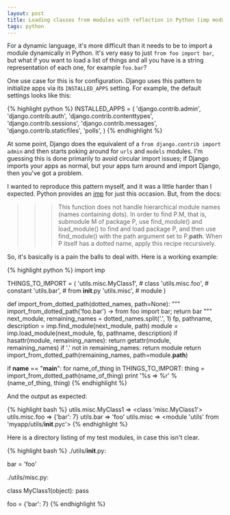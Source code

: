 ```yaml
---
layout: post
title: Loading classes from modules with reflection in Python (imp module)
tags: python
---
```


For a dynamic language, it's more difficult than it needs to be to import a module dynamically in Python. It's very easy to just `from foo import bar`, but what if you want to load a list of things and all you have is a string representation of each one, for example `foo.bar`?

One use case for this is for configuration. Django uses this pattern to initialize apps via its `INSTALLED_APPS` setting. For example, the default settings looks like this:

{% highlight python %}
INSTALLED_APPS = (
    'django.contrib.admin',
    'django.contrib.auth',
    'django.contrib.contenttypes',
    'django.contrib.sessions',
    'django.contrib.messages',
    'django.contrib.staticfiles',
    'polls',
)
{% endhighlight %}

At some point, Django does the equivalent of a `from django.contrib import admin` and then starts poking around for `urls` and `models` modules. I'm guessing this is done primarily to avoid circular import issues; if Django imports your apps as normal, but your apps turn around and import Django, then you've got a problem.

I wanted to reproduce this pattern myself, and it was a little harder than I expected. Python provides an [imp](https://docs.python.org/2/library/imp.html) for just this occasion. But, from the docs:

>>> This function does not handle hierarchical module names (names containing dots). In order to find P.M, that is, submodule M of package P, use find_module() and load_module() to find and load package P, and then use find_module() with the path argument set to P.__path__. When P itself has a dotted name, apply this recipe recursively.

So, it's basically is a pain the balls to deal with. Here is a working example:

{% highlight python %}
import imp


THINGS_TO_IMPORT = (
    'utils.misc.MyClass1',   # class
    'utils.misc.foo',  # constant
    'utils.bar',  # from __init__.py
    'utils.misc',  # module
)


def import_from_dotted_path(dotted_names, path=None):
    """ import_from_dotted_path('foo.bar') -> from foo import bar; return bar """
    next_module, remaining_names = dotted_names.split('.', 1)
    fp, pathname, description = imp.find_module(next_module, path)
    module = imp.load_module(next_module, fp, pathname, description)
    if hasattr(module, remaining_names):
        return getattr(module, remaining_names)
    if '.' not in remaining_names:
        return module
    return import_from_dotted_path(remaining_names, path=module.__path__)


if __name__ == "__main__":
    for name_of_thing in THINGS_TO_IMPORT:
        thing = import_from_dotted_path(name_of_thing)
        print '%s => %r' % (name_of_thing, thing)
{% endhighlight %}

And the output as expected:

{% highlight bash %}
utils.misc.MyClass1 => <class 'misc.MyClass1'>
utils.misc.foo => {'bar': 7}
utils.bar => 'foo'
utils.misc => <module 'utils' from 'myapp/utils/__init__.pyc'>
{% endhighlight %}

Here is a directory listing of my test modules, in case this isn't clear.

{% highlight bash %}
./utils/__init__.py:

bar = 'foo'


./utils/misc.py:

class MyClass1(object):
    pass

foo = {'bar': 7}
{% endhighlight %}
